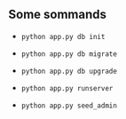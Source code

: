 ## Some sommands
* `python app.py db init`
* `python app.py db migrate`
* `python app.py db upgrade`
* `python app.py runserver`

* `python app.py seed_admin`